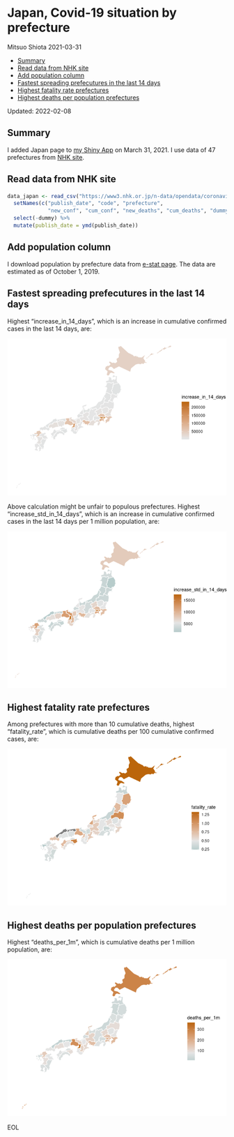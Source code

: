 Japan, Covid-19 situation by prefecture
================
Mitsuo Shiota
2021-03-31

-   [Summary](#summary)
-   [Read data from NHK site](#read-data-from-nhk-site)
-   [Add population column](#add-population-column)
-   [Fastest spreading prefecutures in the last 14
    days](#fastest-spreading-prefecutures-in-the-last-14-days)
-   [Highest fatality rate
    prefectures](#highest-fatality-rate-prefectures)
-   [Highest deaths per population
    prefectures](#highest-deaths-per-population-prefectures)

Updated: 2022-02-08

## Summary

I added Japan page to [my Shiny
App](https://mitsuoxv.shinyapps.io/covid/) on March 31, 2021. I use data
of 47 prefectures from [NHK
site](https://www3.nhk.or.jp/news/special/coronavirus/data/).

## Read data from NHK site

``` r
data_japan <- read_csv("https://www3.nhk.or.jp/n-data/opendata/coronavirus/nhk_news_covid19_prefectures_daily_data.csv") %>% 
  setNames(c("publish_date", "code", "prefecture",
             "new_conf", "cum_conf", "new_deaths", "cum_deaths", "dummy")) %>% 
  select(-dummy) %>% 
  mutate(publish_date = ymd(publish_date))
```

## Add population column

I download population by prefecture data from [e-stat
page](https://www.e-stat.go.jp/stat-search/database?page=1&layout=datalist&toukei=00200524&bunya_l=02&tstat=000000090001&cycle=0&tclass1=000001136886&statdisp_id=0003412316&tclass2val=0).
The data are estimated as of October 1, 2019.

## Fastest spreading prefecutures in the last 14 days

Highest “increase_in_14_days”, which is an increase in cumulative
confirmed cases in the last 14 days, are:

![](Japan_files/figure-gfm/spreading-1.png)<!-- -->

Above calculation might be unfair to populous prefectures. Highest
“increase_std_in_14_days”, which is an increase in cumulative confirmed
cases in the last 14 days per 1 million population, are:

![](Japan_files/figure-gfm/standardized-1.png)<!-- -->

## Highest fatality rate prefectures

Among prefectures with more than 10 cumulative deaths, highest
“fatality_rate”, which is cumulative deaths per 100 cumulative confirmed
cases, are:

![](Japan_files/figure-gfm/fatality_rates-1.png)<!-- -->

## Highest deaths per population prefectures

Highest “deaths_per_1m”, which is cumulative deaths per 1 million
population, are:

![](Japan_files/figure-gfm/deaths_per_population-1.png)<!-- -->

EOL
